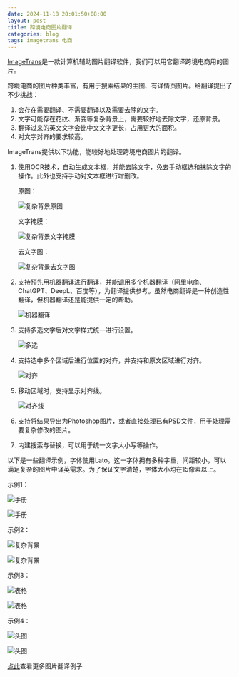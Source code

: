 ```yaml
---
date: 2024-11-18 20:01:50+08:00
layout: post
title: 跨境电商图片翻译
categories: blog
tags: imagetrans 电商
---
```


[ImageTrans](/zh/imagetrans/)是一款计算机辅助图片翻译软件，我们可以用它翻译跨境电商用的图片。

跨境电商的图片种类丰富，有用于搜索结果的主图、有详情页图片。给翻译提出了不少挑战：

1. 会存在需要翻译、不需要翻译以及需要去除的文字。
2. 文字可能存在花纹、渐变等复杂背景上，需要较好地去除文字，还原背景。
3. 翻译过来的英文文字会比中文文字更长，占用更大的面积。
4. 对文字对齐的要求较高。


ImageTrans提供以下功能，能较好地处理跨境电商图片的翻译。

1. 使用OCR技术，自动生成文本框，并能去除文字，免去手动框选和抹除文字的操作。此外也支持手动对文本框进行增删改。

   原图：
   
   ![复杂背景原图](/gallery/projects/e-commerce/complex-background.webp)
   
   文字掩膜：
   
   ![复杂背景文字掩膜](/album/e-commerce/complex-background.jpg-mask.png)
   
   去文字图：
   
   ![复杂背景去文字图](/album/e-commerce/complex-background.jpg-text-removed.jpg)
2. 支持预先用机器翻译进行翻译，并能调用多个机器翻译（阿里电商、ChatGPT、DeepL、百度等），为翻译提供参考。虽然电商翻译是一种创造性翻译，但机器翻译还是能提供一定的帮助。

   ![机器翻译](/album/e-commerce/machine-translation.jpg)
   
3. 支持多选文字后对文字样式统一进行设置。

    ![多选](/album/e-commerce/multiple-selection.jpg)


4. 支持选中多个区域后进行位置的对齐，并支持和原文区域进行对齐。

   ![对齐](/album/e-commerce/alignment.jpg)
   
5. 移动区域时，支持显示对齐线。

   ![对齐线](/album/e-commerce/alignment-line.jpg)
   
6. 支持将结果导出为Photoshop图片，或者直接处理已有PSD文件，用于处理需要复杂修改的图片。
7. 内建搜索与替换，可以用于统一文字大小写等操作。

以下是一些翻译示例，字体使用Lato。这一字体拥有多种字重，间距较小，可以满足复杂的图片中译英需求。为了保证文字清楚，字体大小均在15像素以上。

示例1：

![手册](/gallery/projects/e-commerce/manual.webp)

![手册](/gallery/projects/e-commerce/out/manual.webp)

示例2：

![复杂背景](/gallery/projects/e-commerce/complex-background.webp)

![复杂背景](/gallery/projects/e-commerce/out/complex-background.webp)


示例3：

![表格](/gallery/projects/e-commerce/table.webp)

![表格](/gallery/projects/e-commerce/out/table.webp)


示例4：

![头图](/gallery/projects/e-commerce/overview.webp)

![头图](/gallery/projects/e-commerce/out/overview.webp)


[点此](https://www.basiccat.org/zh/gallery/)查看更多图片翻译例子
